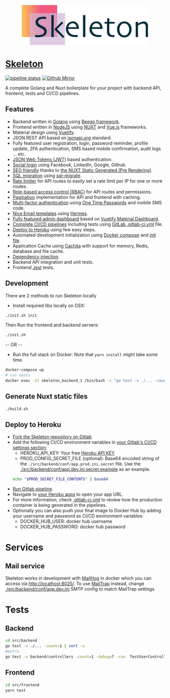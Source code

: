 <p align="center">
    <a href="https://skeleton-gadelkareem.herokuapp.com/">
        <img src="./binary/logo/logo.svg" width="400" alt="Skeleton">
    </a>
</p>

# [Skeleton](https://skeleton-gadelkareem.herokuapp.com/)
[![pipeline status](https://gitlab.com/gadelkareem/skeleton/badges/master/pipeline.svg)](https://gitlab.com/gadelkareem/skeleton/commits/master) <a href="https://github.com/gadelkareem/skeleton"><img src="https://github.githubassets.com/images/modules/logos_page/Octocat.png" width="25" height="25" alt="Github Mirror"></a>


A complete Golang and Nuxt boilerplate for your project with backend API, frontend, tests and CI/CD pipelines.

## Features
- Backend written in [Golang](https://golang.org/) using [Beego framework](https://beego.me/).
- Frontend written in [NodeJS](https://nodejs.org/en/) using [NUXT](https://nuxtjs.org/) and [Vue.js](https://vuejs.org/) frameworks.
- Material design using [Vuetify](https://vuetifyjs.com/).
- JSON REST API based on [jsonapi.org](https://jsonapi.org/) standard.
- Fully featured user registration, login, password reminder, profile update, 2FA authentication, SMS based mobile confirmation, audit logs ... etc.
- [JSON Web Tokens (JWT)](https://jwt.io/) based authentication.
- [Social login](./src/backend/services/SocialAuthService.go) using Facebook, LinkedIn, Google, Github.
- [SEO friendly](https://en.wikipedia.org/wiki/Search_engine_optimization) thanks to [the NUXT Static Generated (Pre Rendering)](https://nuxtjs.org/guide/#static-generated-pre-rendering).
- [SQL migration](./src/backend/migrations/sql) using [sql-migrate](https://github.com/rubenv/sql-migrate).
- [Rate limiter](./src/backend/limiter) for API routes to easily set a rate limit per IP for one or more routes.
- [Role-based access control (RBAC)](./src/backend/rbac) for API routes and permissions.
- [Pagination](./src/backend/utils/paginator) implementation for API and frontend with caching.
- [Multi-factor authentication](./src/backend/services/AuthenticatorService.go) using [One Time Passwords](https://github.com/pquerna/otp) and mobile SMS code.
- [Nice Email templates](./src/backend/services/EmailService.go) using [Hermes](https://github.com/matcornic/hermes).
- [Fully featured admin dashboard](./src/frontend/src/pages/dashboard) based on [Vuetify Material Dashboard](https://demos.creative-tim.com/vuetify-material-dashboard/?partner=116160&ref=vuetifyjs.com#/).
- [Complete CI/CD pipelines](https://gitlab.com/gadelkareem/skeleton/-/pipelines) including tests using [GitLab .gitlab-ci.yml](.gitlab-ci.yml) file.
- [Deploy to Heroku](#deploy-to-heroku) using few easy steps.
- Automated development initialization using [Docker compose](./docker-compose.yml) and [init file](./init.sh).
- Application Cache using [Cachita](https://github.com/gadelkareem/cachita) with support for memory, Redis, database and file cache.
- [Dependency injection](./src/backend/di/Container.go).
- Backend API integration and unit tests.
- Frontend [Jest](https://github.com/facebook/jest) tests.

## Development

There are 2 methods to run Skeleton locally

- Install required libs locally on OSX:
```bash
./init.sh init
```
Then Run the frontend and backend servers:
```bash
./init.sh
```
-- OR --
- Run the full stack on Docker:
Note that `yarn install` might take some time.
```bash
docker-compose up
# run tests
docker exec -it skeleton_backend_1 /bin/bash -c "go test -v ./... -count=1 | sort -u"
```





## Generate Nuxt static files
```bash
./build.sh
```


## Deploy to Heroku
- [Fork the Skeleton repository on Gitlab](https://gitlab.com/gadelkareem/skeleton/-/forks/new)
- Add the following CI/CD environment variables in [your Gitlab's CI/CD settings section](https://gitlab.com/help/ci/variables/README#custom-environment-variables):
    - HEROKU_API_KEY: Your free [Heroku API KEY](https://dashboard.heroku.com/account)
    - PROD_CONFIG_SECRET_FILE (optional): Base64 encoded string of the `./src/backend/conf/app.prod.ini.secret` file. Use the [./src/backend/conf/app.dev.ini.secret.example](./src/backend/conf/app.dev.ini.secret.example) as an example. 
    ```bash 
    echo "$PROD_SECRET_FILE_CONTENTS" | base64
    ```
- [Run Gitlab pipeline](https://docs.gitlab.com/ee/ci/pipelines/#run-a-pipeline-manually).
- Navigate to [your Heroku apps](https://dashboard.heroku.com/apps) to open your app URL.
- For more information, check [.gitlab-ci.yml](.gitlab-ci.yml) to review how the production container is being generated in the pipelines.
- Optionally you can also push your final image to Docker Hub by adding your username and password as CI/CD environment variables:
    - DOCKER_HUB_USER: docker hub username
    - DOCKER_HUB_PASSWORD: docker hub password

# Services
## Mail service
Skeleton works in development with [MailHog](https://github.com/mailhog/MailHog) in docker which you can access via [http://localhost:8025/](http://localhost:8025/). To use [MailTrap](https://mailtrap.io/) instead, change [./src/backend/conf/app.dev.ini](./src/backend/conf/app.dev.ini) SMTP config to match MailTrap settings.




# Tests 
## Backend
```bash
cd src/backend
go test -v ./... -count=1 | sort -u
#extra
go test -v backend/controllers -count=1 -debug=7 -run  TestUserController_VerifyMobile
```
## Frontend
```bash
cd src/frontend
yarn test
```


